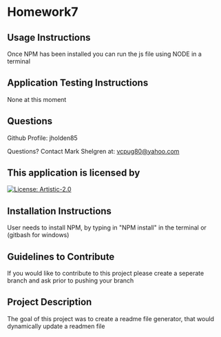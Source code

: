# Homework7

## Usage Instructions 
 Once NPM has been installed you can run the js file using NODE in a terminal

## Application Testing Instructions 
 None at this moment

## Questions 
  
 Github Profile: jholden85

Questions? Contact Mark Shelgren at: vcpug80@yahoo.com

## This application is licensed by 
 [![License: Artistic-2.0](https://img.shields.io/badge/License-Artistic%202.0-0298c3.svg)](https://opensource.org/licenses/Artistic-2.0)

## Installation Instructions 
 User needs to install NPM, by typing in "NPM install" in the terminal or (gitbash for windows)

## Guidelines to Contribute 
 If you would like to contribute to this project please create a seperate branch and ask prior to pushing your branch

## Project Description 
 The goal of this project was to create a readme file generator, that would dynamically update a readmen file

